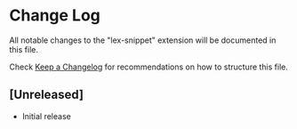 # Change Log

All notable changes to the "lex-snippet" extension will be documented in this file.

Check [Keep a Changelog](http://keepachangelog.com/) for recommendations on how to structure this file.

## [Unreleased]

- Initial release